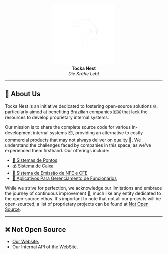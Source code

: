 <p align="center">
  <img src="./images/ts_logo_white.png" alt="Tocka Nest Logo" width="200"/>
  <br>
  <strong>Tocka Nest</strong>
  <br>
  <em>Die Krähe Lebt</em>
</p>

---

## 🌟 About Us

Tocka Nest is an initiative dedicated to fostering open-source solutions 🌐, particularly aimed at benefiting Brazilian companies 🇧🇷 that lack the resources to develop proprietary internal systems.

Our mission is to share the complete source code for various in-development internal systems 📦, providing an alternative to costly commercial products that may not always deliver on quality 💸. We understand the challenges faced by companies in this space, as we've experienced them firsthand. Our offerings include:

- [🔢 Sistemas de Pontos](#)
- [💰 Sistema de Caixa](#)
- [📄 Sistema de Emissão de NFE e CFE](#)
- [👥 Aplicativos Para Gerenciamento de Funcionários](#)

While we strive for perfection, we acknowledge our limitations and embrace the journey of continuous improvement 🔄, much like any entity dedicated to the open-source ethos. It's important to note that not all our projects will be open-sourced; a list of proprietary projects can be found at [Not Open Source](#not-open-source).

---

<a id="not-open-source"/>

## ❌ Not Open Source

- [Our Website.](https://tockanest.com)
- Our Internal API of the WebSite.
